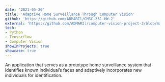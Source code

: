 ```yaml
---
date: '2021-05-20'
title: 'Adaptive Home Surveillance Through Computer Vision'
github: 'https://github.com/ADMARIl/CMSC-331-HW-2'
external: 'https://github.com/ADMARIl/computer-vision-project-3/blob/main/results/491%20Final%20Report.pdf'
tech:
- Python
- Tensorflow
- Computer Vision
showInProjects: true
showcase: true
---
```


An application that serves as a prototype home surveillance system that identifies known individual’s faces and adaptively incorporates new individuals for identification.

